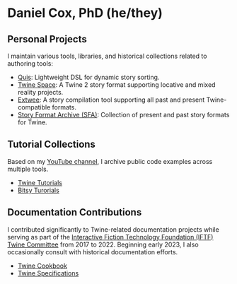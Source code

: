 # Daniel Cox, PhD (he/they)

## Personal Projects

I maintain various tools, libraries, and historical collections related to authoring tools:

- [Quis](https://github.com/videlais/quis): Lightweight DSL for dynamic story sorting.
- [Twine Space](https://github.com/videlais/twine-space): A Twine 2 story format supporting locative and mixed reality projects.
- [Extwee](https://github.com/videlais/extwee): A story compilation tool supporting all past and present Twine-compatible formats.
- [Story Format Archive (SFA)](https://github.com/videlais/story-formats-archive): Collection of present and past story formats for Twine.

## Tutorial Collections

Based on my [YouTube channel](https://www.youtube.com/channel/UCTWJzxNdsIDHiYzGh-2Fd1w), I archive public code examples across multiple tools.

- [Twine Tutorials](https://github.com/videlais/twinetutorials)
- [Bitsy Turorials](https://github.com/videlais/bitsytutorials)

## Documentation Contributions

I contributed significantly to Twine-related documentation projects while serving as part of the [Interactive Fiction Technology Foundation (IFTF) Twine Committee](https://iftechfoundation.org/committees/twine/) from 2017 to 2022. Beginning early 2023, I also occasionally consult with historical documentation efforts.

- [Twine Cookbook](https://github.com/iftechfoundation/twine-cookbook)
- [Twine Specifications](https://github.com/iftechfoundation/twine-specs)
